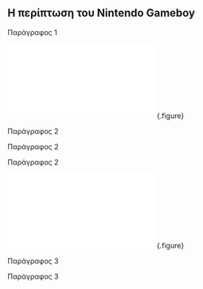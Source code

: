 
## Η περίπτωση του Nintendo Gameboy

Παράγραφος 1

![](nintendo_gameboy.md){.figure}

Παράγραφος 2

Παράγραφος 2

Παράγραφος 2

![](nintendo_gameboy.md){.figure}

Παράγραφος 3

Παράγραφος 3

